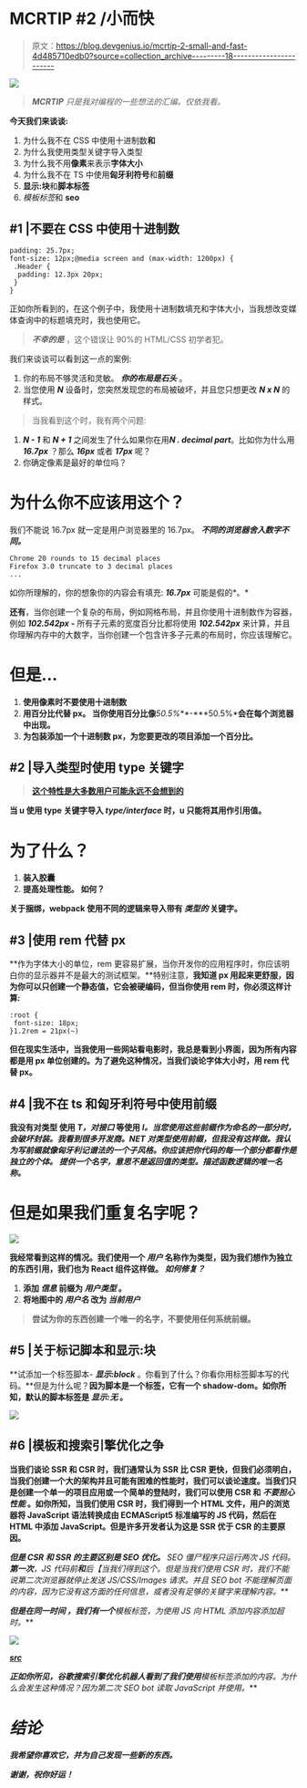 # MCRTIP #2 /小而快

> 原文：<https://blog.devgenius.io/mcrtip-2-small-and-fast-4d485710edb0?source=collection_archive---------18----------------------->

![](img/c22eb321f626bc634ce06132455c820d.png)

> ***MCRTIP*** *只是我对编程的一些想法的汇编。仅依我看。*

**今天我们来谈谈:**

1.  为什么我不在 CSS 中使用十进制数**和**
2.  为什么我使用类型关键字导入类型
3.  为什么我不用**像素**来表示**字体大小**
4.  为什么我不在 TS 中使用**匈牙利符号**和**前缀**
5.  **显示:块**和**脚本标签**
6.  *模板标签*和 **seo**

## #1 |不要在 CSS 中使用十进制数

```
padding: 25.7px;
font-size: 12px;@media screen and (max-width: 1200px) {
 .Header {
  padding: 12.3px 20px;
 }
}
```

正如你所看到的，在这个例子中，我使用十进制数填充和字体大小，当我想改变媒体查询中的标题填充时，我也使用它。

> ***不幸的是*** ，这个错误让 90%的 HTML/CSS 初学者犯。

我们来谈谈可以看到这一点的案例:

1.  你的布局不够灵活和灵敏。 ***你的布局是石头*** 。
2.  当您使用 ***N*** 设备时，您突然发现您的布局被破坏，并且您只想更改 ***N x N*** 的样式。

> 当我看到这个时，我有两个问题:

1.  ***N - 1*** 和 ***N + 1*** 之间发生了什么如果你在用***N . decimal part***。比如你为什么用 ***16.7px*** ？那么 ***16px*** 或者 ***17px*** 呢？
2.  你确定像素是最好的单位吗？

# 为什么你不应该用这个？

我们不能说 16.7px 就一定是用户浏览器里的 16.7px。 ***不同的浏览器舍入数字不同。***

```
Chrome 20 rounds to 15 decimal places
Firefox 3.0 truncate to 3 decimal places
...
```

如你所理解的，你的想象你的内容会有填充: ***16.7px*** 可能是假的*。*

**还有**，当你创建一个复杂的布局，例如网格布局，并且你使用十进制数作为容器，例如 ***102.542px -*** 所有子元素的宽度百分比都将使用 ***102.542px*** 来计算，并且你理解内存中的大数字，当你创建一个包含许多子元素的布局时，你应该理解它。

# 但是…

1.  **使用像素时不要使用十进制数**
2.  **用百分比代替 px。
    当你使用百分比像***50.5%***-***50.5%***会在每个浏览器中出现。**
3.  **为包装添加一个十进制数 px，为您要更改的项目添加一个百分比。**

## **#2 |导入类型时使用 type 关键字**

> **[这个特性是大多数用户可能永远不会想到的](https://www.typescriptlang.org/docs/handbook/release-notes/typescript-3-8.html#type-only-imports-and-export:~:text=This%20feature%20is%20something%20most%20users%20may%20never%20have%20to%20think%20about%3B%20however%2C%20if%20you%E2%80%99ve%20hit%20issues%20under%20isolatedModules%2C%20TypeScript%E2%80%99s%20transpileModule%20API%2C%20or%20Babel%2C%20this%20feature%20might%20be%20relevant.)**

**当 u 使用 **type** 关键字导入 *type/interface* 时，u 只能将其用作引用值。**

# **为了什么？**

1.  **装入胶囊**
2.  **提高处理性能。
    **如何？****

**关于捆绑，webpack 使用不同的逻辑来导入带有 ***类型的*** 关键字。**

## **#3 |使用 rem 代替 px**

**作为字体大小的单位，rem 更容易扩展，当你开发你的应用程序时，你应该明白你的显示器并不是最大的测试框架。**特别注意，**我知道 px 用起来更舒服，因为你可以只创建一个静态值，它会被硬编码，但当你使用 rem 时，你必须这样计算:**

```
:root {
 font-size: 18px;
}1.2rem = 21px(~)
```

**但在现实生活中，当我使用一些网站看电影时，我总是看到小界面，因为所有内容都是用 px 单位创建的。为了避免这种情况，当我们谈论字体大小时，用 rem 代替 px。**

## **#4 |我不在 ts 和匈牙利符号中使用前缀**

**我没有对类型 使用 ***T，对接口*** 等使用 ***I。当您使用这些前缀作为命名的一部分时，会破坏封装。我看到很多开发商。NET 对类型使用前缀，但我没有这样做。我认为写前缀就像匈牙利记谱法的一个子风格。你应该把你代码的每一个部分都看作是独立的个体。 ***提供一个名字，意思不是返回值的类型。描述函数逻辑的唯一名称。********

# **但是如果我们重复名字呢？**

**![](img/8931a6ebc1fd964d6d94a00e170d0cf5.png)**

**我经常看到这样的情况。我们使用一个 ***用户*** 名称作为类型，因为我们想作为独立的东西引用，我们也为 React 组件这样做。 ***如何修复？*****

1.  **添加 ***信息*** 前缀为 ***用户类型*** 。**
2.  **将地图中的 ***用户名*** 改为 ***当前用户*****

> **尝试为你的东西创建一个唯一的名字，不要使用任何系统前缀。**

## **#5 |关于标记脚本和显示:块**

**试添加一个标签脚本- ***显示:block*** 。你看到了什么？你看你用标签脚本写的代码。**但是为什么呢？**因为脚本是一个标签，它有一个 shadow-dom。如你所知，默认的脚本标签是 ***显示:无*** 。**

**![](img/496efc3a3f05adf79498b4b446f41ee3.png)**

## **#6 |模板和搜索引擎优化之争**

**当我们谈论 SSR 和 CSR 时，我们通常认为 SSR 比 CSR 更快，但我们必须明白，当我们创建一个大的架构并且可能有困难的性能时，我们可以谈论速度。当我们只是创建一个单一的项目应用或一个简单的登陆时，我们可以使用 CSR 和 ***不要担心性能*** 。如你所知，当我们使用 CSR 时，我们得到一个 HTML 文件，用户的浏览器将 JavaScript 语法转换成由 ECMAScript5 标准编写的 JS 代码，然后在 HTML 中添加 JavaScript。但是许多开发者认为这是 SSR 优于 CSR 的主要原因。**

****但是 CSR 和 SSR 的主要区别是 SEO 优化。** SEO 僵尸程序只运行两次 JS 代码*。**第一次**，JS 代码前**和**后【当我们得到这个。但是当我们使用 CSR 时，我们不能说第二次浏览器就停止发送 JS/CSS/Images 请求。并且 SEO bot 不能理解页面的内容，因为它没有这方面的任何信息，或者没有足够的关键字来理解内容。***

******但是在同一时间*** ，我们有一个**模板**标签，为使用 JS 向 HTML 添加内容添加超时。***

***![](img/5b84976d288f6943f0921613d19b4a5d.png)***

***[src](https://stackoverflow.com/questions/41411960/does-google-crawl-content-inside-html5-template-tags)***

***正如你所见，谷歌搜索引擎优化机器人看到了我们使用**模板**标签添加的内容。为什么会发生这种情况？因为第二次 SEO bot 读取 JavaScript 并使用。***

# ***结论***

***我希望你喜欢它，并为自己发现一些新的东西。***

***谢谢，祝你好运！***